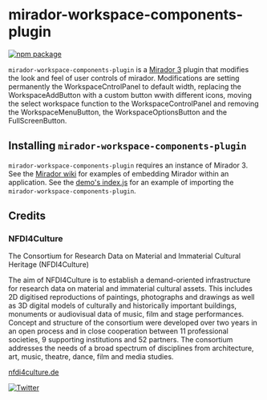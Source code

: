 # mirador-workspace-components-plugin

[![npm package][npm-badge]][npm]

`mirador-workspace-components-plugin` is a [Mirador 3](https://github.com/projectmirador/mirador) plugin that modifies the look and feel of user controls of mirador. Modifications are setting permanently the WorkspaceCntrolPanel to default width, replacing the WorkspaceAddButton with a custom button wwith different icons, moving the select workspace function to the WorkspaceControlPanel and removing the WorkspaceMenuButton, the WorkspaceOptionsButton and the FullScreenButton.

## Installing `mirador-workspace-components-plugin`
`mirador-workspace-components-plugin` requires an instance of Mirador 3. See the [Mirador wiki](https://github.com/ProjectMirador/mirador/wiki) for examples of embedding Mirador within an application. See the [demo's index.js](https://github.com/slub/mirador-components-workspace-plugin/blob/main/demo/src/index.js) for an example of importing the `mirador-workspace-components-plugin`.

## Credits
### NFDI4Culture
The Consortium for Research Data on Material and Immaterial Cultural Heritage (NFDI4Culture)

The aim of NFDI4Culture is to establish a demand-oriented infrastructure for research data on material and immaterial cultural assets. This includes 2D digitised reproductions of paintings, photographs and drawings as well as 3D digital models of culturally and historically important buildings, monuments or audiovisual data of music, film and stage performances. Concept and structure of the consortium were developed over two years in an open process and in close cooperation between 11 professional societies, 9 supporting institutions and 52 partners. The consortium addresses the needs of a broad spectrum of disciplines from architecture, art, music, theatre, dance, film and media studies.

[nfdi4culture.de](https://www.nfdi4culture.de)

[![Twitter](https://img.shields.io/twitter/follow/nfdi4culture?style=social)](https://twitter.com/nfdi4culture)


[npm-badge]: https://img.shields.io/npm/v/npm-package.png?style=flat-square
[npm]: https://www.npmjs.org/package/npm-package
